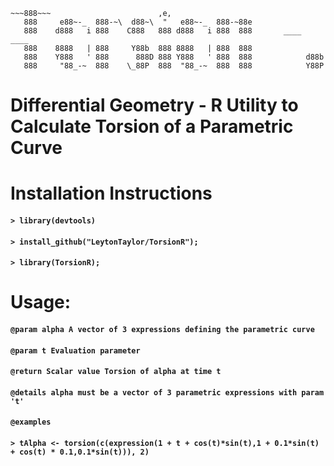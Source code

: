 ```
~~~888~~~                        ,e,                                        
   888     e88~-_  888-~\  d88~\  "   e88~-_  888-~88e                      
   888    d888   i 888    C888   888 d888   i 888  888       ____      ____ 
   888    8888   | 888     Y88b  888 8888   | 888  888                      
   888    Y888   ' 888      888D 888 Y888   ' 888  888            d88b      
   888     "88_-~  888    \_88P  888  "88_-~  888  888            Y88P   
```

# Differential Geometry - R Utility to Calculate Torsion of a Parametric Curve 

# Installation Instructions
#### `> library(devtools)`
#### `> install_github("LeytonTaylor/TorsionR");`
#### `> library(TorsionR);`

# Usage:
#### `@param alpha A vector of 3 expressions defining the parametric curve`
#### `@param t Evaluation parameter`
#### `@return Scalar value Torsion of alpha at time t`
#### `@details alpha must be a vector of 3 parametric expressions with param 't'`
#### `@examples `
#### `> tAlpha <- torsion(c(expression(1 + t + cos(t)*sin(t),1 + 0.1*sin(t) + cos(t) * 0.1,0.1*sin(t))), 2)`

 
